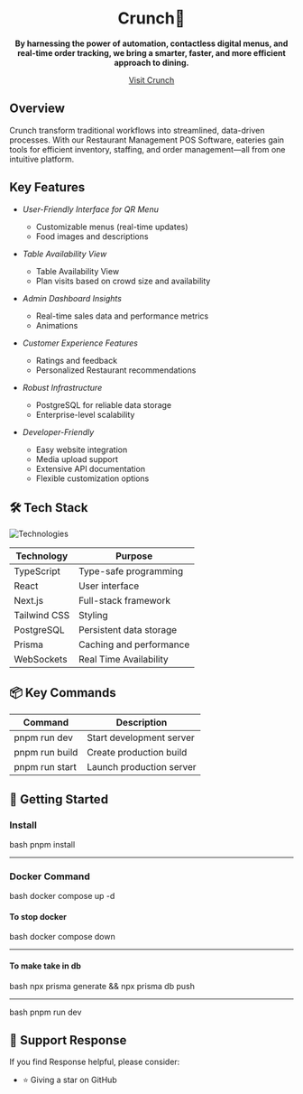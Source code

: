 <div align="center">
<!--   <img src="" alt="Progresso Logo" width="100%"  /> -->
  <h1>Crunch🥕</h1>
  <p><strong>By harnessing the power of automation, contactless digital menus, and real-time order tracking, we bring a smarter, faster, and more efficient approach to dining.</strong></p>
  <a href="#">Visit Crunch</a>
</div>

## Overview

Crunch transform traditional workflows into streamlined, data-driven processes. With our Restaurant Management POS Software, eateries gain tools for efficient inventory, staffing, and order management—all from one intuitive platform.

## Key Features

- *User-Friendly Interface for QR Menu*

  - Customizable menus (real-time updates)
  - Food images and descriptions

- *Table Availability View*

  - Table Availability View
  - Plan visits based on crowd size and availability

- *Admin Dashboard Insights*

  - Real-time sales data and performance metrics
  - Animations

- *Customer Experience Features*

  - Ratings and feedback
  - Personalized Restaurant recommendations

- *Robust Infrastructure*

  - PostgreSQL for reliable data storage
  - Enterprise-level scalability

- *Developer-Friendly*
  - Easy website integration
  - Media upload support
  - Extensive API documentation
  - Flexible customization options

## 🛠 Tech Stack

![Technologies](https://img.shields.io/badge/stack-TypeScript%20%7C%20React%20%7C%20Next.js%20%7C%20Tailwind%20%7C%20PostgreSQL%20%7C%20Redis-blue)

| Technology   | Purpose                 |
| ------------ | ----------------------- |
| TypeScript   | Type-safe programming   |
| React        | User interface          |
| Next.js      | Full-stack framework    |
| Tailwind CSS | Styling                 |
| PostgreSQL   | Persistent data storage |
| Prisma       | Caching and performance |
| WebSockets   | Real Time Availability  |

## 📦 Key Commands

| Command           | Description              |
| ----------------- | ------------------------ |
| pnpm run dev      | Start development server |
| pnpm run build    | Create production build  |
| pnpm run start    | Launch production server |

## 🚀 Getting Started

### Install

bash
pnpm install


---

### Docker Command

bash
docker compose up -d


#### To stop docker

bash
docker compose down


---

#### To make take in db

bash
npx prisma generate && npx prisma db push


---

bash
pnpm run dev



## 🙏 Support Response

If you find Response helpful, please consider:

- ⭐ Giving a star on GitHub
